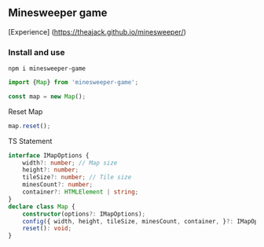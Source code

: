 <!--
 * @Author: tackchen
 * @Date: 2022-08-03 21:24:33
 * @Description: Coding something
-->
## Minesweeper game

[Experience] (https://theajack.github.io/minesweeper/)

### Install and use

```
npm i minesweeper-game
```

```js
import {Map} from 'minesweeper-game';

const map = new Map();
```

Reset Map

```js
map.reset();
```

TS Statement

```ts
interface IMapOptions {
    width?: number; // Map size
    height?: number;
    tileSize?: number; // Tile size
    minesCount?: number;
    container?: HTMLElement | string;
}
declare class Map {
    constructor(options?: IMapOptions);
    config({ width, height, tileSize, minesCount, container, }?: IMapOptions, reset?: boolean): void;
    reset(): void;
}
```